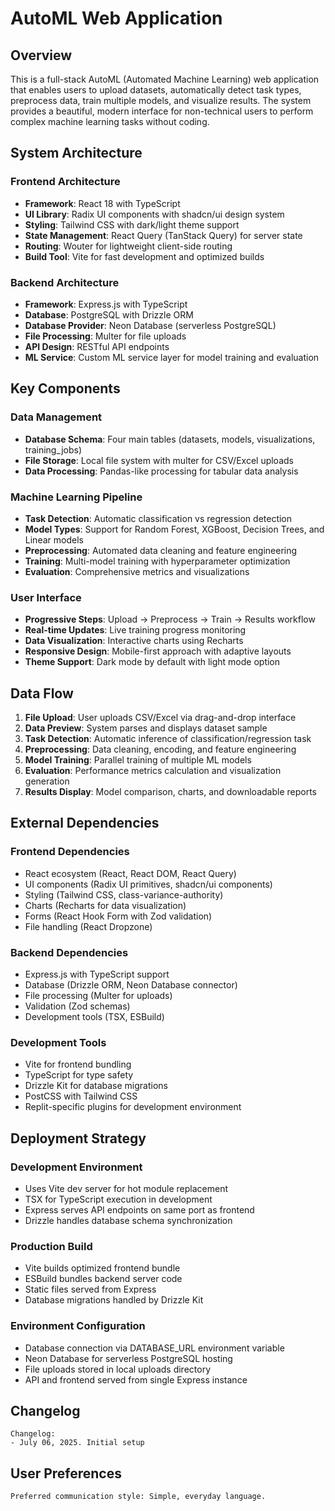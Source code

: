 # AutoML Web Application

## Overview

This is a full-stack AutoML (Automated Machine Learning) web application that enables users to upload datasets, automatically detect task types, preprocess data, train multiple models, and visualize results. The system provides a beautiful, modern interface for non-technical users to perform complex machine learning tasks without coding.

## System Architecture

### Frontend Architecture
- **Framework**: React 18 with TypeScript
- **UI Library**: Radix UI components with shadcn/ui design system
- **Styling**: Tailwind CSS with dark/light theme support
- **State Management**: React Query (TanStack Query) for server state
- **Routing**: Wouter for lightweight client-side routing
- **Build Tool**: Vite for fast development and optimized builds

### Backend Architecture
- **Framework**: Express.js with TypeScript
- **Database**: PostgreSQL with Drizzle ORM
- **Database Provider**: Neon Database (serverless PostgreSQL)
- **File Processing**: Multer for file uploads
- **API Design**: RESTful API endpoints
- **ML Service**: Custom ML service layer for model training and evaluation

## Key Components

### Data Management
- **Database Schema**: Four main tables (datasets, models, visualizations, training_jobs)
- **File Storage**: Local file system with multer for CSV/Excel uploads
- **Data Processing**: Pandas-like processing for tabular data analysis

### Machine Learning Pipeline
- **Task Detection**: Automatic classification vs regression detection
- **Model Types**: Support for Random Forest, XGBoost, Decision Trees, and Linear models
- **Preprocessing**: Automated data cleaning and feature engineering
- **Training**: Multi-model training with hyperparameter optimization
- **Evaluation**: Comprehensive metrics and visualizations

### User Interface
- **Progressive Steps**: Upload → Preprocess → Train → Results workflow
- **Real-time Updates**: Live training progress monitoring
- **Data Visualization**: Interactive charts using Recharts
- **Responsive Design**: Mobile-first approach with adaptive layouts
- **Theme Support**: Dark mode by default with light mode option

## Data Flow

1. **File Upload**: User uploads CSV/Excel via drag-and-drop interface
2. **Data Preview**: System parses and displays dataset sample
3. **Task Detection**: Automatic inference of classification/regression task
4. **Preprocessing**: Data cleaning, encoding, and feature engineering
5. **Model Training**: Parallel training of multiple ML models
6. **Evaluation**: Performance metrics calculation and visualization generation
7. **Results Display**: Model comparison, charts, and downloadable reports

## External Dependencies

### Frontend Dependencies
- React ecosystem (React, React DOM, React Query)
- UI components (Radix UI primitives, shadcn/ui components)
- Styling (Tailwind CSS, class-variance-authority)
- Charts (Recharts for data visualization)
- Forms (React Hook Form with Zod validation)
- File handling (React Dropzone)

### Backend Dependencies
- Express.js with TypeScript support
- Database (Drizzle ORM, Neon Database connector)
- File processing (Multer for uploads)
- Validation (Zod schemas)
- Development tools (TSX, ESBuild)

### Development Tools
- Vite for frontend bundling
- TypeScript for type safety
- Drizzle Kit for database migrations
- PostCSS with Tailwind CSS
- Replit-specific plugins for development environment

## Deployment Strategy

### Development Environment
- Uses Vite dev server for hot module replacement
- TSX for TypeScript execution in development
- Express serves API endpoints on same port as frontend
- Drizzle handles database schema synchronization

### Production Build
- Vite builds optimized frontend bundle
- ESBuild bundles backend server code
- Static files served from Express
- Database migrations handled by Drizzle Kit

### Environment Configuration
- Database connection via DATABASE_URL environment variable
- Neon Database for serverless PostgreSQL hosting
- File uploads stored in local uploads directory
- API and frontend served from single Express instance

## Changelog

```
Changelog:
- July 06, 2025. Initial setup
```

## User Preferences

```
Preferred communication style: Simple, everyday language.
```